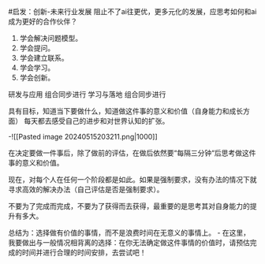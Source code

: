 #启发：创新-未来行业发展 
阻止不了ai往更优，更多元化的发展，应思考如何和ai成为更好的合作伙伴？

1. 学会解决问题模型。
2. 学会提问。
3. 学会建立联系。
4. 学会学习。
5. 学会创新。

研发与应用  组合同步进行
学习与落地  组合同步进行

具有目标，知道当下要做什么，知道做这件事的意义和价值（自身能力和成长方面）
每天都去感受自己的进步和对世界认知的扩张。

-![[Pasted image 20240515203211.png|1000]]

在决定要做一件事后，除了做前的评估，在做后依然要“每隔三分钟“后思考做这件事的意义和价值。

现在，对每个人在任何一个阶段都是如此。如果是强制要求，没有办法的情况下就寻求高效的解决办法（自己评估是否是强制要求）。

不要为了完成而完成，不要为了获得而去获得，最重要的是思考其对自身能力的提升有多大。

总结为：选择做有价值的事情，而不是浪费时间在无意义的事情上。
	- 在这里，我要做出与一般情况相背离的选择：在你无法确定做这件事情的价值时，请预估完成的时间并进行合理的时间安排，去尝试吧！